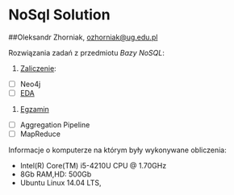 # NoSql Solution
##Oleksandr Zhorniak, ozhorniak@ug.edu.pl

Rozwiązania zadań z przedmiotu *Bazy NoSQL*:

1. [Zaliczenie](zaliczenie.md):
 - [ ] Neo4j
 - [ ] [EDA](eda.md)
1. [Egzamin](egzamin.md)
 - [ ] Aggregation Pipeline
 - [ ] MapReduce

Informacje o komputerze na którym były wykonywane obliczenia:

* Intel(R) Core(TM) i5-4210U CPU @ 1.70GHz
* 8Gb RAM,HD: 500Gb
* Ubuntu Linux 14.04 LTS,
